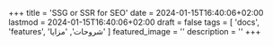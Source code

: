 +++
title = 'SSG or SSR for SEO'
date = 2024-01-15T16:40:06+02:00
lastmod = 2024-01-15T16:40:06+02:00
draft = false
tags = [
    'docs',
    'features',
    'شروحات',
    'مزايا'
    ]
featured_image = ''
description = ''
+++
